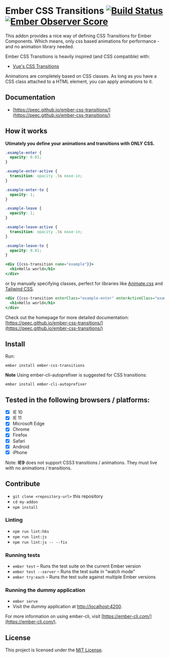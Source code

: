 # Ember CSS Transitions [![Build Status](https://travis-ci.org/peec/ember-css-transitions.svg?branch=master)](https://travis-ci.org/peec/ember-css-transitions) [![Ember Observer Score](https://emberobserver.com/badges/ember-css-transitions.svg)](https://emberobserver.com/addons/ember-css-transitions)

This addon provides a nice way of defining CSS Transitions for Ember Components. Which means, only css based animations for performance - and no animation library needed.

Ember CSS Transitions is heavily inspired (and CSS compatible) with:

- [Vue's CSS Transitions](https://vuejs.org/v2/guide/transitions.html)

Animations are completely based on CSS classes. As long as you have a CSS class attached to a HTML element, you can apply animations to it.

## Documentation

- [https://peec.github.io/ember-css-transitions/](https://peec.github.io/ember-css-transitions/)

## How it works

**Utimately you define your animations and transitions with ONLY CSS.**

```css
.example-enter {
  opacity: 0.01;
}

.example-enter-active {
  transition: opacity .5s ease-in;
}

.example-enter-to {
  opacity: 1;
}

.example-leave {
  opacity: 1;
}

.example-leave-active {
  transition: opacity .5s ease-in;
}

.example-leave-to {
  opacity: 0.01;
}
```

```hbs
<div {{css-transition name="example"}}>
  <h1>Hello world</h1>
</div>
```

or by manually specifying classes, perfect for libraries like [Animate.css](https://animate.style/) and [Tailwind CSS](https://tailwindcss.com/).

```hbs
<div {{css-transition enterClass="example-enter" enterActiveClass="example-enter-active" enterToClass="example-enter-to" leaveClass="example-leave" leaveActiveClass="example-leave-active" leaveToClass="example-leave-to"}}>
  <h1>Hello world</h1>
</div>
```

Check out the homepage for more detailed documentation: [https://peec.github.io/ember-css-transitions/](https://peec.github.io/ember-css-transitions/)

## Install

Run:

```
ember install ember-css-transitions
```

**Note** Using ember-cli-autoprefixer is suggested for CSS transitions:

```
ember install ember-cli-autoprefixer
```

## Tested in the following browsers / platforms:

- [x] IE 10
- [x] IE 11
- [x] Microsoft Edge
- [x] Chrome
- [x] Firefox
- [x] Safari
- [x] Android
- [x] iPhone

Note: **IE9** does not support CSS3 transitions / animations. They must live with no animations / transitions.

## Contribute

* `git clone <repository-url>` this repository
* `cd my-addon`
* `npm install`

### Linting

* `npm run lint:hbs`
* `npm run lint:js`
* `npm run lint:js -- --fix`

### Running tests

* `ember test` – Runs the test suite on the current Ember version
* `ember test --server` – Runs the test suite in "watch mode"
* `ember try:each` – Runs the test suite against multiple Ember versions

### Running the dummy application

* `ember serve`
* Visit the dummy application at [http://localhost:4200](http://localhost:4200).

For more information on using ember-cli, visit [https://ember-cli.com/](https://ember-cli.com/).

License
------------------------------------------------------------------------------

This project is licensed under the [MIT License](LICENSE.md).
